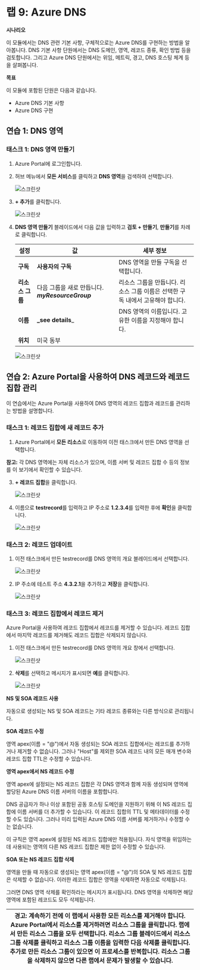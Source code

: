 ﻿---
lab:
    title: '랩 9: Azure DNS'
    module: '모듈 2 - 플랫폼 보호 구현'
---

# 랩 9: Azure DNS


**시나리오**

이 모듈에서는 DNS 관련 기본 사항, 구체적으로는 Azure DNS를 구현하는 방법을 알아봅니다. DNS 기본 사항 단원에서는 DNS 도메인, 영역, 레코드 종류, 확인 방법 등을 검토합니다. 그리고 Azure DNS 단원에서는 위임, 메트릭, 경고, DNS 호스팅 체계 등을 살펴봅니다. 

**목표**

이 모듈에 포함된 단원은 다음과 같습니다.

 * Azure DNS 기본 사항
 * Azure DNS 구현



## 연습 1: DNS 영역

### 태스크 1: DNS 영역 만들기

1.  Azure Portal에 로그인합니다.
2.  허브 메뉴에서 **모든 서비스**를 클릭하고 **DNS 영역**을 검색하여 선택합니다.

     ![스크린샷](../Media/Module-2/2c8b996d-d6b5-4cfa-9832-55b2479aa5fe.png)

1. **+ 추가**를 클릭합니다.

     ![스크린샷](../Media/Module-2/cb81d587-ad5d-45b7-a251-a6743fbf5a8b.png)

4.  **DNS 영역 만들기** 블레이드에서 다음 값을 입력하고 **검토 + 만들기**, **만들기**를 차례로 클릭합니다.

     | **설정** | **값** | **세부 정보** |
     |------|---|---|
     |**구독**|**사용자의 구독**|DNS 영역을 만들 구독을 선택합니다.|
     |**리소스 그룹**|다음 그룹을 새로 만듭니다. **_myResourceGroup_**|리소스 그룹을 만듭니다. 리소스 그룹 이름은 선택한 구독 내에서 고유해야 합니다. 
     |**이름**|**_see details**_|DNS 영역의 이름입니다. 고유한 이름을 지정해야 합니다. |
     |**위치**|미국 동부||

     ![스크린샷](../Media/Module-2/8a6454d2-1b27-4f54-91e8-69c764406c78.png)

## 연습 2: Azure Portal을 사용하여 DNS 레코드와 레코드 집합 관리


이 연습에서는 Azure Portal을 사용하여 DNS 영역의 레코드 집합과 레코드를 관리하는 방법을 설명합니다.


### 태스크 1: 레코드 집합에 새 레코드 추가

1.  Azure Portal에서 **모든 리소스**로 이동하여 이전 태스크에서 만든 DNS 영역을 선택합니다.

**참고:** 각 DNS 영역에는 자체 리소스가 있으며, 이름 서버 및 레코드 집합 수 등의 정보를 이 보기에서 확인할 수 있습니다. 

 
3.  **+ 레코드 집합**을 클릭합니다.
 
     ![스크린샷](../Media/Module-2/51a2fd36-c2df-468d-91f7-9eb0791dd7ba.png)

4.  이름으로 **testrecord**를 입력하고 IP 주소로 **1.2.3.4**를 입력한 후에 **확인**을 클릭합니다.

     ![스크린샷](../Media/Module-2/6e491490-0b00-4dda-b0e3-28a3f1784171.png)

### 태스크 2: 레코드 업데이트

1.  이전 태스크에서 만든 testrecord를 DNS 영역의 개요 블레이드에서 선택합니다.

      ![스크린샷](../Media/Module-2/8c10684e-05bf-46dd-9d85-599bcd4cb54b.png)
 
2.  IP 주소에 테스트 주소 **4.3.2.1**을 추가하고 **저장**을 클릭합니다.

     ![스크린샷](../Media/Module-2/cf207752-7e3b-4b88-9514-c272d5cdd971.png)
 
### 태스크 3: 레코드 집합에서 레코드 제거


Azure Portal을 사용하여 레코드 집합에서 레코드를 제거할 수 있습니다. 레코드 집합에서 마지막 레코드를 제거해도 레코드 집합은 삭제되지 않습니다.


1.  이전 태스크에서 만든 testrecord를 DNS 영역의 개요 창에서 선택합니다.

     ![스크린샷](../Media/Module-2/8c10684e-05bf-46dd-9d85-599bcd4cb54b.png)

2.  **삭제**를 선택하고 메시지가 표시되면 **예**를 클릭합니다.

      ![스크린샷](../Media/Module-2/e841dc4f-440d-4244-a3a8-386d10c65dec.png)
 

**NS 및 SOA 레코드 사용**

자동으로 생성되는 NS 및 SOA 레코드는 기타 레코드 종류와는 다른 방식으로 관리됩니다.

**SOA 레코드 수정**

영역 apex(이름 = "\@")에서 자동 생성되는 SOA 레코드 집합에서는 레코드를 추가하거나 제거할 수 없습니다. 그러나 "Host"를 제외한 SOA 레코드 내의 모든 매개 변수와 레코드 집합 TTL은 수정할 수 있습니다.

**영역 apex에서 NS 레코드 수정**

영역 apex에 설정되는 NS 레코드 집합은 각 DNS 영역과 함께 자동 생성되며 영역에 할당된 Azure DNS 이름 서버의 이름을 포함합니다.

DNS 공급자가 하나 이상 포함된 공동 호스팅 도메인을 지원하기 위해 이 NS 레코드 집합에 이름 서버를 더 추가할 수 있습니다. 이 레코드 집합의 TTL 및 메타데이터를 수정할 수도 있습니다. 그러나 미리 입력된 Azure DNS 이름 서버를 제거하거나 수정할 수는 없습니다.

이 규칙은 영역 apex에 설정된 NS 레코드 집합에만 적용됩니다. 자식 영역을 위임하는 데 사용되는 영역의 다른 NS 레코드 집합은 제한 없이 수정할 수 있습니다.

**SOA 또는 NS 레코드 집합 삭제**

영역을 만들 때 자동으로 생성되는 영역 apex(이름 = "\@")의 SOA 및 NS 레코드 집합은 삭제할 수 없습니다. 이러한 레코드 집합은 영역을 삭제하면 자동으로 삭제됩니다.


그러면 DNS 영역 삭제를 확인하라는 메시지가 표시됩니다. DNS 영역을 삭제하면 해당 영역에 포함된 레코드도 모두 삭제됩니다.


| 경고: 계속하기 전에 이 랩에서 사용한 모든 리소스를 제거해야 합니다.  **Azure Portal**에서 리소스를 제거하려면 **리소스 그룹**을 클릭합니다.  랩에서 만든 리소스 그룹을 모두 선택합니다.  리소스 그룹 블레이드에서 **리소스 그룹 삭제**를 클릭하고 리소스 그룹 이름을 입력한 다음 **삭제**를 클릭합니다.  추가로 만든 리소스 그룹이 있으면 이 프로세스를 반복합니다. **리소스 그룹을 삭제하지 않으면 다른 랩에서 문제가 발생할 수 있습니다.** |
| --- |
